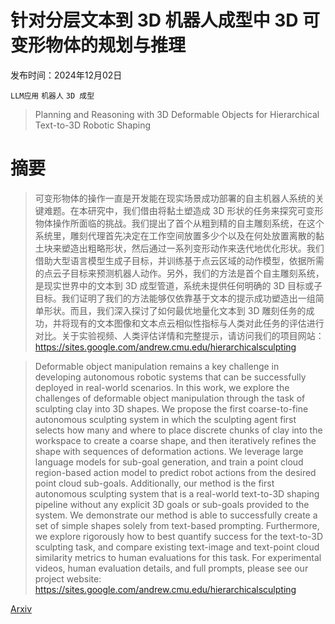 # 针对分层文本到 3D 机器人成型中 3D 可变形物体的规划与推理

发布时间：2024年12月02日

`LLM应用` `机器人` `3D 成型`

> Planning and Reasoning with 3D Deformable Objects for Hierarchical Text-to-3D Robotic Shaping

# 摘要

> 可变形物体的操作一直是开发能在现实场景成功部署的自主机器人系统的关键难题。在本研究中，我们借由将黏土塑造成 3D 形状的任务来探究可变形物体操作所面临的挑战。我们提出了首个从粗到精的自主雕刻系统，在这个系统里，雕刻代理首先决定在工作空间放置多少个以及在何处放置离散的黏土块来塑造出粗略形状，然后通过一系列变形动作来迭代地优化形状。我们借助大型语言模型生成子目标，并训练基于点云区域的动作模型，依据所需的点云子目标来预测机器人动作。另外，我们的方法是首个自主雕刻系统，是现实世界中的文本到 3D 成型管道，系统未提供任何明确的 3D 目标或子目标。我们证明了我们的方法能够仅依靠基于文本的提示成功塑造出一组简单形状。而且，我们深入探讨了如何最优地量化文本到 3D 雕刻任务的成功，并将现有的文本图像和文本点云相似性指标与人类对此任务的评估进行对比。关于实验视频、人类评估详情和完整提示，请访问我们的项目网站：https://sites.google.com/andrew.cmu.edu/hierarchicalsculpting

> Deformable object manipulation remains a key challenge in developing autonomous robotic systems that can be successfully deployed in real-world scenarios. In this work, we explore the challenges of deformable object manipulation through the task of sculpting clay into 3D shapes. We propose the first coarse-to-fine autonomous sculpting system in which the sculpting agent first selects how many and where to place discrete chunks of clay into the workspace to create a coarse shape, and then iteratively refines the shape with sequences of deformation actions. We leverage large language models for sub-goal generation, and train a point cloud region-based action model to predict robot actions from the desired point cloud sub-goals. Additionally, our method is the first autonomous sculpting system that is a real-world text-to-3D shaping pipeline without any explicit 3D goals or sub-goals provided to the system. We demonstrate our method is able to successfully create a set of simple shapes solely from text-based prompting. Furthermore, we explore rigorously how to best quantify success for the text-to-3D sculpting task, and compare existing text-image and text-point cloud similarity metrics to human evaluations for this task. For experimental videos, human evaluation details, and full prompts, please see our project website: https://sites.google.com/andrew.cmu.edu/hierarchicalsculpting

[Arxiv](https://arxiv.org/abs/2412.01765)